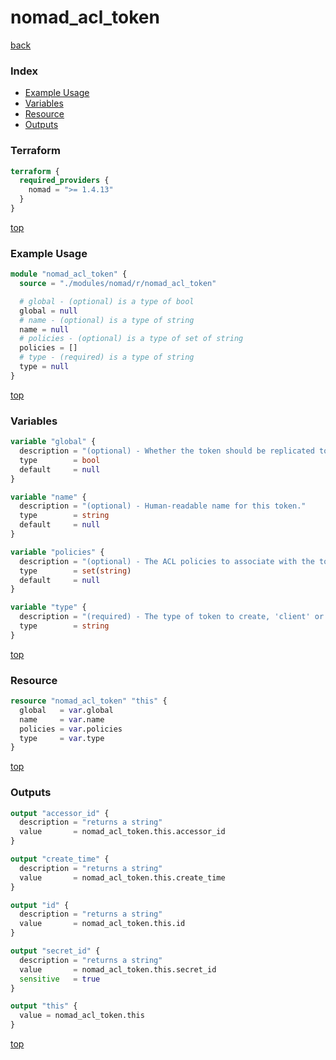 # nomad_acl_token

[back](../nomad.md)

### Index

- [Example Usage](#example-usage)
- [Variables](#variables)
- [Resource](#resource)
- [Outputs](#outputs)

### Terraform

```terraform
terraform {
  required_providers {
    nomad = ">= 1.4.13"
  }
}
```

[top](#index)

### Example Usage

```terraform
module "nomad_acl_token" {
  source = "./modules/nomad/r/nomad_acl_token"

  # global - (optional) is a type of bool
  global = null
  # name - (optional) is a type of string
  name = null
  # policies - (optional) is a type of set of string
  policies = []
  # type - (required) is a type of string
  type = null
}
```

[top](#index)

### Variables

```terraform
variable "global" {
  description = "(optional) - Whether the token should be replicated to all regions or not."
  type        = bool
  default     = null
}

variable "name" {
  description = "(optional) - Human-readable name for this token."
  type        = string
  default     = null
}

variable "policies" {
  description = "(optional) - The ACL policies to associate with the token, if it's a 'client' type."
  type        = set(string)
  default     = null
}

variable "type" {
  description = "(required) - The type of token to create, 'client' or 'management'."
  type        = string
}
```

[top](#index)

### Resource

```terraform
resource "nomad_acl_token" "this" {
  global   = var.global
  name     = var.name
  policies = var.policies
  type     = var.type
}
```

[top](#index)

### Outputs

```terraform
output "accessor_id" {
  description = "returns a string"
  value       = nomad_acl_token.this.accessor_id
}

output "create_time" {
  description = "returns a string"
  value       = nomad_acl_token.this.create_time
}

output "id" {
  description = "returns a string"
  value       = nomad_acl_token.this.id
}

output "secret_id" {
  description = "returns a string"
  value       = nomad_acl_token.this.secret_id
  sensitive   = true
}

output "this" {
  value = nomad_acl_token.this
}
```

[top](#index)